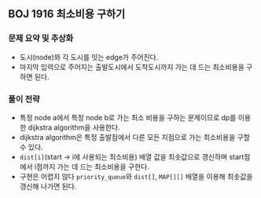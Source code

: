 ## BOJ 1916 최소비용 구하기

### 문제 요약 및 추상화
- 도시(node)와 각 도시를 잇는 edge가 주어진다.
- 마지막 입력으로 주어지는 출발도시에서 도착도시까지 가는 데 드는 최소비용을 구하면 된다.

### 풀이 전략
- 특정 node a에서 특정 node b로 가는 최소 비용을 구하는 문제이므로 dp를 이용한 dijkstra algorithm을 사용한다.
- dijkstra algorithm은 특정 출발점에서 다른 모든 지점으로 가는 최소비용을 구할 수 있다.
- `dist[i]`(start -> i에 사용되는 최소비용) 배열 값을 최솟값으로 갱신하며 start점에서 i점까지 가는 데 드는 최소비용을 구한다.
- 구현은 어렵지 않다 `priority_queue`와 `dist[]`, `MAP[][]` 배열을 이용해 최솟값을 갱신해 나가면 된다.
